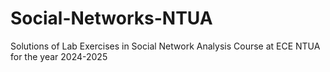 # Social-Networks-NTUA
Solutions of Lab Exercises in Social Network Analysis Course at ECE NTUA for the year 2024-2025
